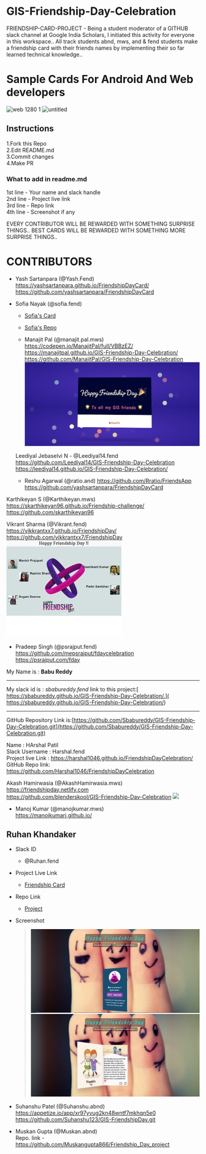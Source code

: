 # GIS-Friendship-Day-Celebration
FRIENDSHIP-CARD-PROJECT - Being a student moderator of a GITHUB slack channel at Google India Scholars, I initiated this activity for everyone in this workspace.. All track students abnd, mws, and & fend students make a friendship card with their friends names by implementing their so far learned technical knowledge..
# Sample Cards For Android And Web developers
![web 1280 1](https://user-images.githubusercontent.com/37589556/43626817-222ec4da-9711-11e8-94a1-3f878c427656.png)
![untitled](https://user-images.githubusercontent.com/37589556/43626819-22d17e64-9711-11e8-8d41-9e57c241b842.png)
## Instructions 
1.Fork this Repo <br/>
2.Edit README.md <br/>
3.Commit changes <br/> 
4.Make PR <br/>

### What to add in readme.md
1st line - Your name and slack handle <br/>
2nd line - Project live link <br/>
3rd line - Repo link <br/>
4th line - Screenshot if any <br/>

EVERY CONTRIBUTOR WILL BE REWARDED WITH SOMETHING SURPRISE THINGS..
BEST CARDS WILL BE REWARDED WITH SOMETHING MORE SURPRISE THINGS..
 
# CONTRIBUTORS 

* Yash Sartanpara (@Yash.Fend) <br/>
  https://yashsartanpara.github.io/FriendshipDayCard/ <br/>
  https://github.com/yashsartanpara/FriendshipDayCard <br/>
  
 
* Sofia Nayak (@sofia.fend) 
   * [Sofia's Card](https://nayaksofia.github.io/GIS-Friendship-Day-Celebration/) 
   * [Sofia's Repo](https://github.com/nayaksofia/GIS-Friendship-Day-Celebration)
   
   * Manajit Pal (@manajit.pal.mws) <br/>
  https://codepen.io/ManajitPal/full/VBBzEZ/<br/>
  https://manajitpal.github.io/GIS-Friendship-Day-Celebration/<br/>
  https://github.com/ManajitPal/GIS-Friendship-Day-Celebration<br/>
  ![Project Screenshot](https://github.com/ManajitPal/GIS-Friendship-Day-Celebration/raw/master/screenshot.png)
  
  Leediyal Jebaselvi N - @Leediyal14.fend
  https://github.com/Leediyal14/GIS-Friendship-Day-Celebration 
  https://leediyal14.github.io/GIS-Friendship-Day-Celebration/ 
  
  * Reshu Agarwal (@ratio.and)
https://github.com/Rratio/FriendsApp
https://github.com/yashsartanpara/FriendshipDayCard <br/>

Karthikeyan S (@Karthikeyan.mws) <br />
  https://skarthikeyan96.github.io/Friendship-challenge/ <br />
  https://github.com/skarthikeyan96 <br />
  
   Vikrant Sharma (@Vikrant.fend) <br/>
  https://vikkrantxx7.github.io/FriendshipDay/ <br/>
  https://github.com/vikkrantxx7/FriendshipDay <br/>
  <img src="https://github.com/vikkrantxx7/FriendshipDay/blob/master/img/Screenshot.jpg" width="300"/>
  
  * Pradeep Singh (@psrajput.fend) <br/>
  https://github.com/mepsrajput/fdaycelebration <br/>
  https://psrajput.com/fday <br/>
  
  My Name is : **Babu Reddy**
****
My slack id is : _sbabureddy.fend_
 link to this project:[ https://sbabureddy.github.io/GIS-Friendship-Day-Celebration/.]( https://sbabureddy.github.io/GIS-Friendship-Day-Celebration/)
****
GitHub Repository Link is:[https://github.com/Sbabureddy/GIS-Friendship-Day-Celebration.git](https://github.com/Sbabureddy/GIS-Friendship-Day-Celebration.git)

Name : HArshal Patil <br>
 Slack Username : Harshal.fend <br>
 Project live Link : https://harshal1046.github.io/FriendshipDayCelebration/ <br>
 GitHub Repo link: https://github.com/Harshal1046/FriendshipDayCelebration <br> 
 
 Akash Hamirwasia (@AkashHamirwasia.mws)  
  https://friendshipday.netlify.com  
  https://github.com/blenderskool/GIS-Friendship-Day-Celebration
   ![](https://friendshipday.netlify.com/screenshots/screen-1.png)
   
   * Manoj Kumar (@manojkumar.mws)<br/>
  https://manojkumarj.github.io/
  
  ## Ruhan Khandaker
* Slack ID
  - @Ruhan.fend
* Project Live Link
  - [Friendship Card](https://ruhanrk.github.io/friendship/)
* Repo Link
  - [Project](https://github.com/RuhanRK/friendship)
* Screenshot
  > ![Friendship card](https://github.com/RuhanRK/friendship/blob/master/Capture1.PNG)
  > ![Friendship card](https://github.com/RuhanRK/friendship/blob/master/capture2.png)
 
 * Suhanshu Patel (@Suhanshu.abnd) <br/>
  https://appetize.io/app/xr97yvug2kn48wntf7mkhqn5e0 <br/>
  https://github.com/Suhanshu123/GIS-FriendshipDay.git <br/>


* Muskan Gupta (@Muskan.abnd) <br/>
 Repo. link - https://github.com/Muskangupta866/Friendship_Day_project <br/>
 
 
 
